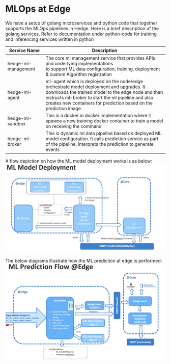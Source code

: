 # MLOps at Edge

We have a setup of golang microservices and python code that together supports the MLOps pipelines in Hedge.
Here is a brief description of the golang services. Refer to documentation under python-code for training and inferencing services written in python

| Service Name        | Description                                                                                                                                                                                                                                                                    |
|---------------------|--------------------------------------------------------------------------------------------------------------------------------------------------------------------------------------------------------------------------------------------------------------------------------|
| hedge-ml-management | The core ml management service that provides APIs and underlying implementations<br/>to support ML data configuration, training, deployment & custom Algorithm registration                                                                                                    |
| hedge-ml-agent      | ml-agent which is deployed on the node/edge orchestrate model deployment and upgrades. It downloads the trained model to the edge node and then <br/>instructs ml-broker to start the ml pipeline and also creates new containers for prediction based on the prediction image |
| hedge-ml-sandbox    | This is a docker in docker implementation where it spawns a new training docker container to train a model on receiving the command                                                                                                                                            |
| hedge-ml-broker     | This is dynamic ml data pipeline based on deployed ML model configuration. It calls prediction service as part of the pipeline, interprets the prediction to generate events                                                                                                   |


A flow depiction on how the ML model deployment works is as below:
![ML Deployment flow](../images/ml_deployment.png?raw=true)


The below diagrams illustrate how the ML prediction at edge is performed:
![ML Prediction at edge](../images/ml_inferencing_flow.png?raw=true)



